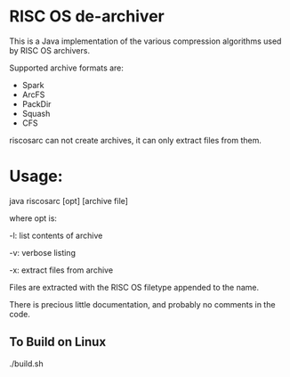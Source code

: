 # RISC OS de-archiver

This is a Java implementation of the various compression algorithms used by
RISC OS archivers.

Supported archive formats are:
- Spark
- ArcFS
- PackDir
- Squash
- CFS

riscosarc can not create archives, it can only extract files from them.

# Usage:
java riscosarc [opt] [archive file]

where opt is:

  -l: list contents of archive

  -v: verbose listing

  -x: extract files from archive

Files are extracted with the RISC OS filetype appended to the name.

There is precious little documentation, and probably no comments in the code.

## To Build on Linux

./build.sh

